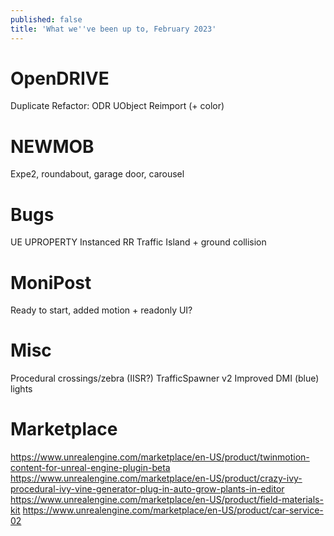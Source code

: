 ```yaml
---
published: false
title: 'What we''ve been up to, February 2023'
---
```

# OpenDRIVE

Duplicate
Refactor: ODR UObject
Reimport (+ color)

# NEWMOB

Expe2, roundabout, garage door, carousel

# Bugs

UE UPROPERTY Instanced
RR Traffic Island + ground collision

# MoniPost

Ready to start, added motion + readonly UI?

# Misc

Procedural crossings/zebra (IISR?)
TrafficSpawner v2
Improved DMI (blue) lights

# Marketplace

https://www.unrealengine.com/marketplace/en-US/product/twinmotion-content-for-unreal-engine-plugin-beta
https://www.unrealengine.com/marketplace/en-US/product/crazy-ivy-procedural-ivy-vine-generator-plug-in-auto-grow-plants-in-editor
https://www.unrealengine.com/marketplace/en-US/product/field-materials-kit
https://www.unrealengine.com/marketplace/en-US/product/car-service-02
